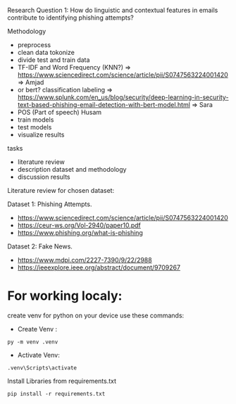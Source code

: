 Research Question 1:
How do linguistic and contextual features in emails contribute to identifying phishing attempts?


Methodology
- preprocess
- clean data tokonize
- divide test and train data
- TF-IDF and Word Frequency (KNN?) => https://www.sciencedirect.com/science/article/pii/S0747563224001420 => Amjad
- or bert? classification labeling => https://www.splunk.com/en_us/blog/security/deep-learning-in-security-text-based-phishing-email-detection-with-bert-model.html => Sara
- POS (Part of speech) Husam
- train models
- test models
- visualize results

tasks
- literature review
- description dataset and methodology
- discussion results


Literature review for chosen dataset:

Dataset 1: Phishing Attempts.
- https://www.sciencedirect.com/science/article/pii/S0747563224001420
- https://ceur-ws.org/Vol-2940/paper10.pdf
- https://www.phishing.org/what-is-phishing

Dataset 2: Fake News.
- https://www.mdpi.com/2227-7390/9/22/2988
- https://ieeexplore.ieee.org/abstract/document/9709267


# For working localy:

create venv for python on your device use these commands: 
 - Create Venv :

```
py -m venv .venv
```

 - Activate Venv:

```
.venv\Scripts\activate
```

Install Libraries from requirements.txt

```
pip install -r requirements.txt
```

